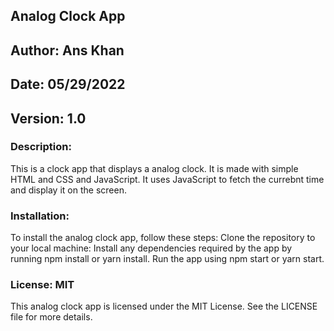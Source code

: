 ## Analog Clock App
## Author: Ans Khan
## Date: 05/29/2022
## Version: 1.0

### Description: 
This is a clock app that displays a analog clock. It is made with simple HTML and CSS and JavaScript. It uses JavaScript to fetch the currebnt time and display it on the screen.

### Installation:
To install the analog clock app, follow these steps:
Clone the repository to your local machine: Install any dependencies required by the app by running npm install or yarn install. Run the app using npm start or yarn start.

### License: MIT
This analog clock app is licensed under the MIT License. See the LICENSE file for more details.

